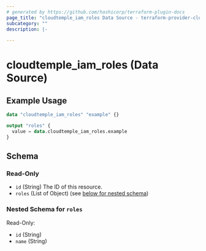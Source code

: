 ```yaml
---
# generated by https://github.com/hashicorp/terraform-plugin-docs
page_title: "cloudtemple_iam_roles Data Source - terraform-provider-cloudtemple"
subcategory: ""
description: |-
  
---
```


# cloudtemple_iam_roles (Data Source)



## Example Usage

```terraform
data "cloudtemple_iam_roles" "example" {}

output "roles" {
  value = data.cloudtemple_iam_roles.example
}
```

<!-- schema generated by tfplugindocs -->
## Schema

### Read-Only

- `id` (String) The ID of this resource.
- `roles` (List of Object) (see [below for nested schema](#nestedatt--roles))

<a id="nestedatt--roles"></a>
### Nested Schema for `roles`

Read-Only:

- `id` (String)
- `name` (String)


